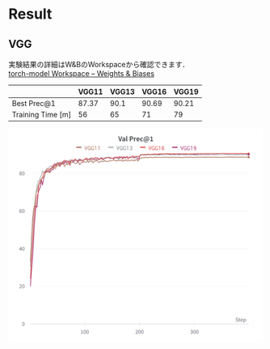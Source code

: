 # Result

## VGG

実験結果の詳細はW&BのWorkspaceから確認できます．  
[torch-model Workspace – Weights & Biases](https://wandb.ai/ochiyuma/torch-model?workspace=user-ochiyuma)

|                   | VGG11 | VGG13 | VGG16 | VGG19 | 
| ----------------- | ----- | ----- | ----- | ----- | 
| Best Prec@1       | 87.37 | 90.1  | 90.69 | 90.21 | 
| Training Time [m] | 56    | 65    | 71    | 79    | 

![](img/VGG_Prec1.png)